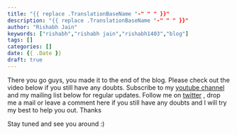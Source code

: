 ```yaml
---
title: "{{ replace .TranslationBaseName "-" " " }}"
description: "{{ replace .TranslationBaseName "-" " " }}"
author: "Rishabh Jain"
keywords: ["rishabh","rishabh jain","rishabh1403","blog"]
tags: []
categories: []
date: {{ .Date }}
draft: true
---
```


There you go guys, you made it to the end of the blog. Please check out the video below if you still have any doubts. Subscribe to my [youtube channel](https://www.youtube.com/channel/UC4syrEYE9_fzeVBajZIyHlA) and my mailing list below for regular updates. Follow me on [twitter](https://www.twitter.com/rishabhjain1403) , drop me a mail or leave a comment here if you still have any doubts and I will try my best to help you out. Thanks

Stay tuned and see you around :)
<!--
{{< youtube I8_pURh3l_s >}}  -->
